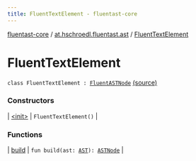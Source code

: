 ```yaml
---
title: FluentTextElement - fluentast-core
---
```


[fluentast-core](../../index.html) / [at.hschroedl.fluentast.ast](../index.html) / [FluentTextElement](.)

# FluentTextElement

`class FluentTextElement : `[`FluentASTNode`](../-fluent-a-s-t-node/index.html) [(source)](http://github.com/hschroedl/fluentast/tree/master/core/at.hschroedl.fluentast/ast/ASTNode.kt#L125)

### Constructors

| [&lt;init&gt;](-init-.html) | `FluentTextElement()` |

### Functions

| [build](build.html) | `fun build(ast: `[`AST`](https://help.eclipse.org/neon/topic/org.eclipse.jdt.doc.isv/reference/api/org/eclipse/jdt/core/dom/AST.html)`): `[`ASTNode`](https://help.eclipse.org/neon/topic/org.eclipse.jdt.doc.isv/reference/api/org/eclipse/jdt/core/dom/ASTNode.html) |

